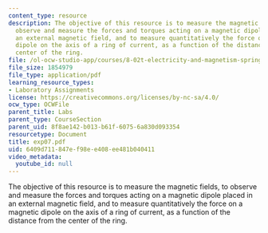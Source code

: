 ```yaml
---
content_type: resource
description: The objective of this resource is to measure the magnetic fields, to
  observe and measure the forces and torques acting on a magnetic dipole placed in
  an external magnetic field, and to measure quantitatively the force on a magnetic
  dipole on the axis of a ring of current, as a function of the distance from the
  center of the ring.
file: /ol-ocw-studio-app/courses/8-02t-electricity-and-magnetism-spring-2005/6409d711847ef98ee408ee481b040411_exp07.pdf
file_size: 1854979
file_type: application/pdf
learning_resource_types:
- Laboratory Assignments
license: https://creativecommons.org/licenses/by-nc-sa/4.0/
ocw_type: OCWFile
parent_title: Labs
parent_type: CourseSection
parent_uid: 8f8ae142-b013-b61f-6075-6a830d093354
resourcetype: Document
title: exp07.pdf
uid: 6409d711-847e-f98e-e408-ee481b040411
video_metadata:
  youtube_id: null
---
```

The objective of this resource is to measure the magnetic fields, to observe and measure the forces and torques acting on a magnetic dipole placed in an external magnetic field, and to measure quantitatively the force on a magnetic dipole on the axis of a ring of current, as a function of the distance from the center of the ring.